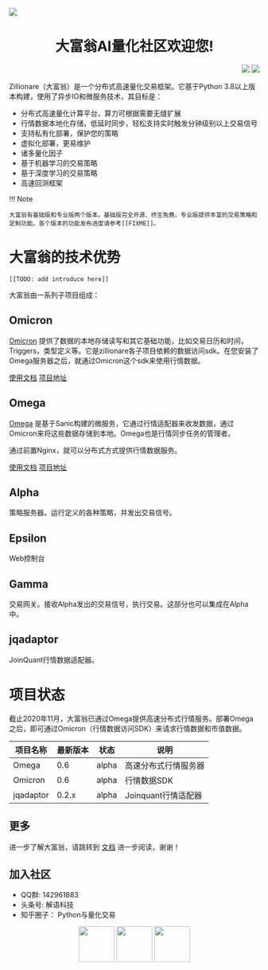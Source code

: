 ![](http://images.jieyu.ai/images/hot/zillionbanner.jpg)

<h1 align="center">大富翁AI量化社区欢迎您!</h1>

<p align="right">
<a href="https://zillionare.readthedocs.io/zh_CN/latest/?badge=latest"><img src="https://readthedocs.org/projects/zillionare/badge/?version=latest"></img></a>
<a href="https://opensource.org/licenses/MIT"><img src="https://img.shields.io/badge/License-MIT-yellow.svg"></a>
</p>


Zillionare（大富翁）是一个分布式高速量化交易框架。它基于Python 3.8以上版本构建，使用了异步IO和微服务技术，其目标是：

- 分布式高速量化计算平台，算力可根据需要无缝扩展
- 行情数据本地化存储，低延时同步，轻松支持实时触发分钟级别以上交易信号
- 支持私有化部署，保护您的策略
- 虚拟化部署，更易维护
- 诸多量化因子
- 基于机器学习的交易策略
- 基于深度学习的交易策略
- 高速回测框架

!!! Note

    大富翁有基础版和专业版两个版本。基础版完全开源、终生免费。专业版提供丰富的交易策略和定制功能。各个版本的功能发布进度请参考[[FIXME]]。


# 大富翁的技术优势
    [[TODO: add introduce here]]
大富翁由一系列子项目组成：

## Omicron

[Omicron](https://github.com/zillionare/omicron>) 提供了数据的本地存储读写和其它基础功能，比如交易日历和时间，Triggers，类型定义等。它是zillionare各子项目依赖的数据访问sdk。在您安装了Omega服务器之后，就通过Omicron这个sdk来使用行情数据。

[使用文档](https://zillionare-omicron.readthedocs.io/zh_CN/latest/>) [项目地址](https://github.com/zillionare/omicron)

## Omega

[Omega](https://github.com/zillionare/omega>) 是基于Sanic构建的微服务，它通过行情适配器来收发数据，通过Omicron来将这些数据存储到本地。Omega也是行情同步任务的管理者。

通过前置Nginx，就可以分布式方式提供行情数据服务。

[使用文档](https://zillionare-omega.readthedocs.io/zh_CN/latest) [项目地址](https://github.com/zillionare/omega)

## Alpha 

策略服务器。运行定义的各种策略，并发出交易信号。

## Epsilon 

Web控制台

## Gamma

交易网关。接收Alpha发出的交易信号，执行交易。这部分也可以集成在Alpha中。

## jqadaptor

JoinQuant行情数据适配器。

# 项目状态

截止2020年11月，大富翁已通过Omega提供高速分布式行情服务。部署Omega之后，即可通过Omicron（行情数据访问SDK）来请求行情数据和市值数据。


| 项目名称  | 最新版本 | 状态  | 说明                 |
|-----------|----------|-------|--------------------|
| Omega     | 0.6      | alpha | 高速分布式行情服务器 |
| Omicron   | 0.6      | alpha | 行情数据SDK          |
| jqadaptor | 0.2.x    | alpha | Joinquant行情适配器  |


## 更多

进一步了解大富翁，请跳转到 [文档](https://zillionare.readthedocs.io/en/latest/) 进一步阅读，谢谢！

## 加入社区

 * QQ群: 142961883
 * 头条号: 解语科技
 * 知乎圈子： Python与量化交易

<p align="center">
<img src="http://images.jieyu.ai/images/hot/qq.png" height="72px">
<img src="http://images.jieyu.ai/images/hot/logo-128-transparent.png" height="72px">
<img src="http://images.jieyu.ai/images/hot/quant-logo.jpg" height="72px">
</p>


